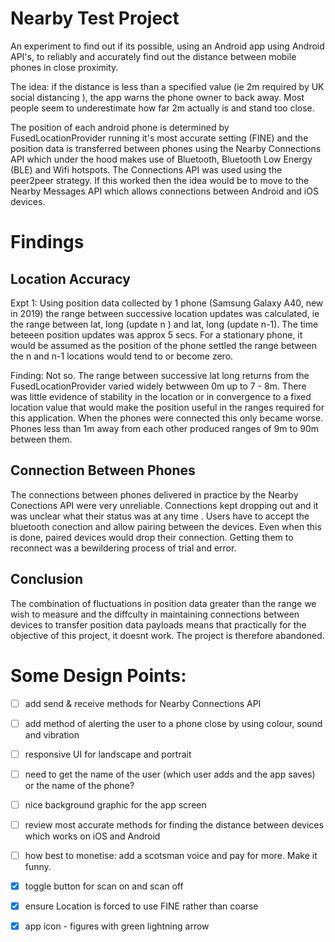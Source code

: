 
# Nearby Test Project

An experiment to find out if its possible, using an Android app using Android
 API's, to reliably and accurately find out the distance between mobile phones in close proximity. 

The idea: if the distance is less than a specified value (ie 2m required by UK social distancing
), the app warns the phone owner to back away. Most people seem to underestimate how far 2m actually is and stand too close.
 
 The position of each android phone is determined by FusedLocationProvider running it's most
  accurate setting (FINE) and the position data is transferred between phones using the Nearby
   Connections API which under the hood makes use of Bluetooth, Bluetooth Low Energy (BLE) and
    Wifi hotspots. The Connections API was used using the peer2peer strategy. If this worked then
     the idea would be to move to the Nearby Messages API which allows connections between
      Android and iOS devices.
  

# Findings
  
## Location Accuracy

Expt 1: 
Using position data collected by 1 phone (Samsung Galaxy A40, new in 2019) the range
 between successive location updates was calculated, ie the range between lat, long (update n
 ) and lat, long (update n-1). The time beteeen position updates was approx 5 secs. For a stationary phone, it would be
  assumed as the position of the phone settled the range between the n and n-1 locations would
   tend to or become zero. 

Finding: 
Not so. The range between successive lat long returns from the FusedLocationProvider varied
 widely betwween 0m up to 7 - 8m. There was little evidence of stability in the location
  or in convergence to a fixed location value that would make the position useful in the ranges
   required for this application. When the phones were connected this only became worse. Phones
    less than 1m away from each other produced ranges of 9m to 90m between them.

## Connection Between Phones

The connections between phones delivered in practice by the Nearby Conections API were very
 unreliable. Connections kept dropping out and it was unclear what their status was at any time
 . Users have to accept the bluetooth conection and allow pairing between the devices. Even when
  this is done, paired devices would drop their connection. Getting them to reconnect was a
   bewildering process of trial and error.
   
## Conclusion 

The combination of fluctuations in position data greater than the range we wish to measure and
 the diffculty in maintaining connections between devices to transfer position data payloads means
  that practically for the objective of this project, it doesnt work. The project is therefore
   abandoned.




# Some Design Points:

- [ ] add send & receive methods for Nearby Connections API 
- [ ] add method of alerting the user to a phone close by using colour, sound and vibration
- [ ] responsive UI for landscape and portrait
- [ ] need to get the name of the user (which user adds and the app saves) or the name of the
 phone? 
- [ ] nice background graphic for the app screen
- [ ] review most accurate methods for finding the distance between devices which works on iOS
 and Android
- [ ] how best to monetise: add a scotsman voice and pay for more. Make it funny.

- [x] toggle button for scan on and scan off 
- [x] ensure Location is forced to use FINE rather than coarse
- [x] app icon - figures with green lightning arrow


